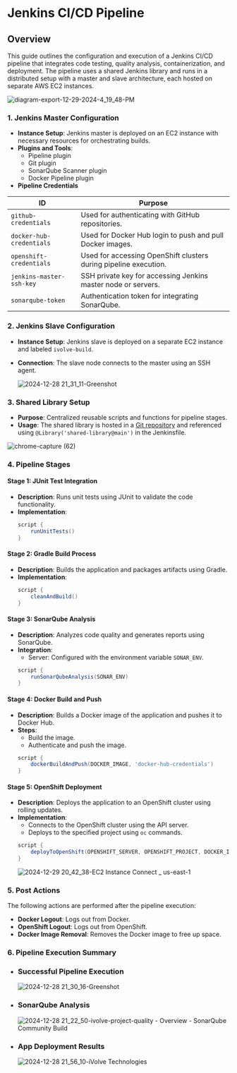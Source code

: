 # Jenkins CI/CD Pipeline 
## Overview
This guide outlines the configuration and execution of a Jenkins CI/CD pipeline that integrates code testing, quality analysis, containerization, and deployment. The pipeline uses a shared Jenkins library and runs in a distributed setup with a master and slave architecture, each hosted on separate AWS EC2 instances.

![diagram-export-12-29-2024-4_19_48-PM](https://github.com/user-attachments/assets/5757b7da-59a3-4de5-bbd3-b6cf5184147c)

### 1. Jenkins Master Configuration
- **Instance Setup**: Jenkins master is deployed on an EC2 instance with necessary resources for orchestrating builds.
- **Plugins and Tools**:
  - Pipeline plugin
  - Git plugin
  - SonarQube Scanner plugin
  - Docker Pipeline plugin
- **Pipeline Credentials**

| **ID**                      | **Purpose**                                                      |
|-----------------------------|------------------------------------------------------------------|
| `github-credentials`        | Used for authenticating with GitHub repositories.                |
| `docker-hub-credentials`    | Used for Docker Hub login to push and pull Docker images.        |
| `openshift-credentials`     | Used for accessing OpenShift clusters during pipeline execution. |
| `jenkins-master-ssh-key`    | SSH private key for accessing Jenkins master node or servers.    |
| `sonarqube-token`           | Authentication token for integrating SonarQube.                  | 

### 2. Jenkins Slave Configuration
- **Instance Setup**: Jenkins slave is deployed on a separate EC2 instance and labeled `ivolve-build`.
- **Connection**: The slave node connects to the master using an SSH agent.

  ![2024-12-28 21_31_11-Greenshot](https://github.com/user-attachments/assets/3ed17aca-6c54-459d-bda2-547a20a76ffa)


### 3. Shared Library Setup
- **Purpose**: Centralized reusable scripts and functions for pipeline stages.
- **Usage**: The shared library is hosted in a [Git repository](https://github.com/Doaa-hemaid/Shared-Library.git) and referenced using `@Library('shared-library@main')` in the Jenkinsfile.

![chrome-capture (62)](https://github.com/user-attachments/assets/56e4dd4a-bb83-45cd-8920-d4276126bf1b)


### 4. Pipeline Stages

 #### Stage 1: JUnit Test Integration
- **Description**: Runs unit tests using JUnit to validate the code functionality.
- **Implementation**:
  ```groovy
  script {
      runUnitTests()
  }
  ```

 #### Stage 2: Gradle Build Process
- **Description**: Builds the application and packages artifacts using Gradle.
- **Implementation**:
  ```groovy
  script {
      cleanAndBuild()
  }
  ```

#### Stage 3: SonarQube Analysis
- **Description**: Analyzes code quality and generates reports using SonarQube.
- **Integration**:
  - Server: Configured with the environment variable `SONAR_ENV`.
  ```groovy
  script {
      runSonarQubeAnalysis(SONAR_ENV)
  }
  ```

 #### Stage 4: Docker Build and Push
- **Description**: Builds a Docker image of the application and pushes it to Docker Hub.
- **Steps**:
  - Build the image.
  - Authenticate and push the image.
  ```groovy
  script {
      dockerBuildAndPush(DOCKER_IMAGE, 'docker-hub-credentials')
  }
  ```

#### Stage 5: OpenShift Deployment
- **Description**: Deploys the application to an OpenShift cluster using rolling updates.
- **Implementation**:
  - Connects to the OpenShift cluster using the API server.
  - Deploys to the specified project using `oc` commands.
  ```groovy
  script {
      deployToOpenShift(OPENSHIFT_SERVER, OPENSHIFT_PROJECT, DOCKER_IMAGE, 'openshift-credentials')
  }
  ```
  ![2024-12-29 20_42_38-EC2 Instance Connect _ us-east-1](https://github.com/user-attachments/assets/50262ee7-6913-4f96-a5d2-85c98d23ec87)

### 5. Post Actions
The following actions are performed after the pipeline execution:

- **Docker Logout**: Logs out from Docker.
- **OpenShift Logout**: Logs out from OpenShift.
- **Docker Image Removal**: Removes the Docker image to free up space.


### 6. Pipeline Execution Summary
- ### **Successful Pipeline Execution**
  ![2024-12-28 21_30_16-Greenshot](https://github.com/user-attachments/assets/5395440d-c08f-4508-a5a1-fb8437a842bc)

- ### **SonarQube Analysis**

  ![2024-12-28 21_22_50-ivolve-project-quality - Overview - SonarQube Community Build](https://github.com/user-attachments/assets/1938441f-8735-46fb-b939-e7491594fb8f)

- ### **App Deployment Results**

  ![2024-12-28 21_56_10-iVolve Technologies](https://github.com/user-attachments/assets/6eb70660-1192-4297-a629-4a54a4a4a20a)



